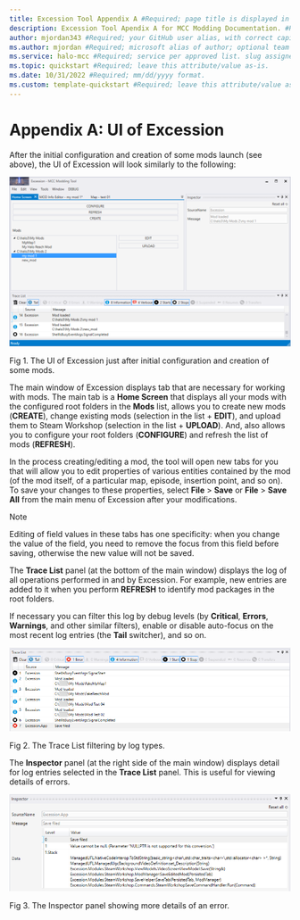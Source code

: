 ```yaml
---
title: Excession Tool Appendix A #Required; page title is displayed in search results. Include the brand.
description: Excession Tool Apendix A for MCC Modding Documentation. #Required; article description that is displayed in search results. 
author: mjordan343 #Required; your GitHub user alias, with correct capitalization.
ms.author: mjordan #Required; microsoft alias of author; optional team alias.
ms.service: halo-mcc #Required; service per approved list. slug assigned by ACOM.
ms.topic: quickstart #Required; leave this attribute/value as-is.
ms.date: 10/31/2022 #Required; mm/dd/yyyy format.
ms.custom: template-quickstart #Required; leave this attribute/value as-is.
---
```


# Appendix A: UI of Excession

After the initial configuration and creation of some mods launch (see above), the UI of Excession will look similarly to the following:

![View of Excession Tool Home Screen after the initial configuration of the tool.](./media/Excession_AppendixA_Home.png)

Fig 1. The UI of Excession just after initial configuration and creation of some mods.

The main window of Excession displays tab that are necessary for working with mods. The main tab is a **Home Screen** that displays all your mods with the configured root folders in the **Mods** list, allows you to create new mods (**CREATE**), change existing mods (selection in the list + **EDIT**), and upload them to Steam Workshop (selection in the list + **UPLOAD**). And, also allows you to configure your root folders (**CONFIGURE**) and refresh the list of mods (**REFRESH**).

In the process creating/editing a mod, the tool will open new tabs for you that will allow you to edit properties of various entities contained by the mod (of the mod itself, of a particular map, episode, insertion point, and so on). To save your changes to these properties, select **File** > **Save** or **File** > **Save All** from the main menu of Excession after your modifications.

> [!NOTE]
> Editing of field values in these tabs has one specificity: when you change the value of the field, you need to remove the focus from this field before saving, otherwise the new value will not be saved.

The **Trace List** panel (at the bottom of the main window) displays the log of all operations performed in and by Excession. For example, new entries are added to it when you perform **REFRESH** to identify mod packages in the root folders.

If necessary you can filter this log by debug levels (by **Critical**, **Errors**, **Warnings**, and other similar filters), enable or disable auto-focus on the most recent log entries (the **Tail** switcher), and so on.

![View of the Trace List set to filter for errors and information logs.](./media/Excession_AppendixA_Errors.png)

Fig 2. The Trace List filtering by log types.

The **Inspector** panel (at the right side of the main window) displays detail for log entries selected in the **Trace List** panel. This is useful for viewing details of errors.

![View of the Inspector panel showing in depth details of an error.](./media/Excession_AppendixA_Inspector.png)

Fig 3. The Inspector panel showing more details of an error.

